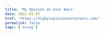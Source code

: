 ```yaml
---
title: 'My Opinion on Star Wars'
date: 2022-01-07
href: 'https://higbysopiniononstarwars.com/'
permalink: false
tags: ['essay']
---
```

